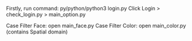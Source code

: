 Firstly, run command: py/python/python3 login.py
Click Login > check_login.py > main_option.py 

Case Filter Face: open main_face.py
Case Filter Color: open main_color.py (contains Spatial domain)
